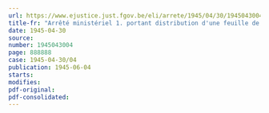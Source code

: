 ```yaml
---
url: https://www.ejustice.just.fgov.be/eli/arrete/1945/04/30/1945043004/justel
title-fr: "Arrêté ministériel 1. portant distribution d'une feuille de timbres unique pour tabac et pour savon; 2. portant à 17 ans au lieu de 18 ans l'âge auquel le consommateur masculin est autorisé à réclamer son inscription pour les produits manufacturés du tabac"
date: 1945-04-30
source:
number: 1945043004
page: 888888
case: 1945-04-30/04
publication: 1945-06-04
starts:
modifies:
pdf-original:
pdf-consolidated:
---
```



